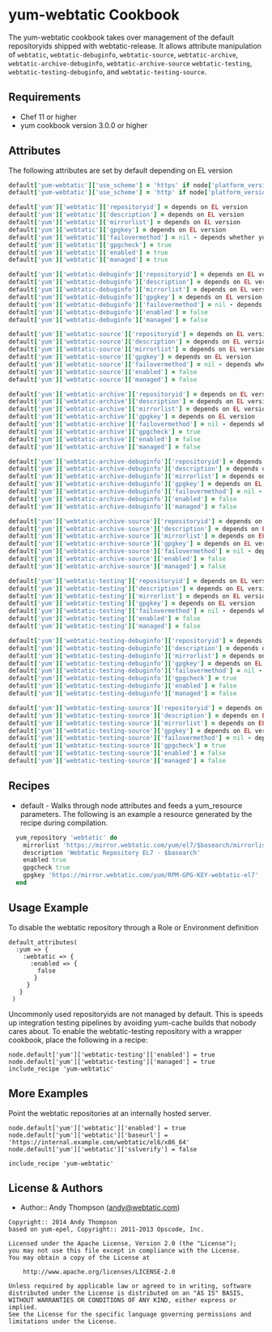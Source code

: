 yum-webtatic Cookbook
============

The yum-webtatic cookbook takes over management of the default
repositoryids shipped with webtatic-release. It allows attribute
manipulation of `webtatic`, `webtatic-debuginfo`, `webtatic-source`,
`webtatic-archive`, `webtatic-archive-debuginfo`, `webtatic-archive-source`
`webtatic-testing`, `webtatic-testing-debuginfo`, and `webtatic-testing-source`.

Requirements
------------
* Chef 11 or higher
* yum cookbook version 3.0.0 or higher

Attributes
----------
The following attributes are set by default depending on EL version

``` ruby
default['yum-webtatic']['use_scheme'] = 'https' if node['platform_version'] >= 7
default['yum-webtatic']['use_scheme'] = 'http' if node['platform_version'] < 7
```

``` ruby
default['yum']['webtatic']['repositoryid'] = depends on EL version
default['yum']['webtatic']['description'] = depends on EL version
default['yum']['webtatic']['mirrorlist'] = depends on EL version
default['yum']['webtatic']['gpgkey'] = depends on EL version
default['yum']['webtatic']['failovermethod'] = nil - depends whether yum fastest mirrors plugin is installed
default['yum']['webtatic']['gpgcheck'] = true
default['yum']['webtatic']['enabled'] = true
default['yum']['webtatic']['managed'] = true
```

``` ruby
default['yum']['webtatic-debuginfo']['repositoryid'] = depends on EL version
default['yum']['webtatic-debuginfo']['description'] = depends on EL version
default['yum']['webtatic-debuginfo']['mirrorlist'] = depends on EL version
default['yum']['webtatic-debuginfo']['gpgkey'] = depends on EL version
default['yum']['webtatic-debuginfo']['failovermethod'] = nil - depends whether yum fastest mirrors plugin is installeddefault['yum']['webtatic-debuginfo']['gpgcheck'] = true
default['yum']['webtatic-debuginfo']['enabled'] = false
default['yum']['webtatic-debuginfo']['managed'] = false
```

``` ruby
default['yum']['webtatic-source']['repositoryid'] = depends on EL version
default['yum']['webtatic-source']['description'] = depends on EL version
default['yum']['webtatic-source']['mirrorlist'] = depends on EL version
default['yum']['webtatic-source']['gpgkey'] = depends on EL version
default['yum']['webtatic-source']['failovermethod'] = nil - depends whether yum fastest mirrors plugin is installeddefault['yum']['webtatic-source']['gpgcheck'] = true
default['yum']['webtatic-source']['enabled'] = false
default['yum']['webtatic-source']['managed'] = false
```
``` ruby
default['yum']['webtatic-archive']['repositoryid'] = depends on EL version
default['yum']['webtatic-archive']['description'] = depends on EL version
default['yum']['webtatic-archive']['mirrorlist'] = depends on EL version
default['yum']['webtatic-archive']['gpgkey'] = depends on EL version
default['yum']['webtatic-archive']['failovermethod'] = nil - depends whether yum fastest mirrors plugin is installed
default['yum']['webtatic-archive']['gpgcheck'] = true
default['yum']['webtatic-archive']['enabled'] = false
default['yum']['webtatic-archive']['managed'] = false
```

``` ruby
default['yum']['webtatic-archive-debuginfo']['repositoryid'] = depends on EL version
default['yum']['webtatic-archive-debuginfo']['description'] = depends on EL version
default['yum']['webtatic-archive-debuginfo']['mirrorlist'] = depends on EL version
default['yum']['webtatic-archive-debuginfo']['gpgkey'] = depends on EL version
default['yum']['webtatic-archive-debuginfo']['failovermethod'] = nil - depends whether yum fastest mirrors plugin is installeddefault['yum']['webtatic-debuginfo']['gpgcheck'] = true
default['yum']['webtatic-archive-debuginfo']['enabled'] = false
default['yum']['webtatic-archive-debuginfo']['managed'] = false
```

``` ruby
default['yum']['webtatic-archive-source']['repositoryid'] = depends on EL version
default['yum']['webtatic-archive-source']['description'] = depends on EL version
default['yum']['webtatic-archive-source']['mirrorlist'] = depends on EL version
default['yum']['webtatic-archive-source']['gpgkey'] = depends on EL version
default['yum']['webtatic-archive-source']['failovermethod'] = nil - depends whether yum fastest mirrors plugin is installeddefault['yum']['webtatic-source']['gpgcheck'] = true
default['yum']['webtatic-archive-source']['enabled'] = false
default['yum']['webtatic-archive-source']['managed'] = false
```

``` ruby
default['yum']['webtatic-testing']['repositoryid'] = depends on EL version
default['yum']['webtatic-testing']['description'] = depends on EL version
default['yum']['webtatic-testing']['mirrorlist'] = depends on EL version
default['yum']['webtatic-testing']['gpgkey'] = depends on EL version
default['yum']['webtatic-testing']['failovermethod'] = nil - depends whether yum fastest mirrors plugin is installeddefault['yum']['webtatic-testing']['gpgcheck'] = true
default['yum']['webtatic-testing']['enabled'] = false
default['yum']['webtatic-testing']['managed'] = false
```

``` ruby
default['yum']['webtatic-testing-debuginfo']['repositoryid'] = depends on EL version
default['yum']['webtatic-testing-debuginfo']['description'] = depends on EL version
default['yum']['webtatic-testing-debuginfo']['mirrorlist'] = depends on EL version
default['yum']['webtatic-testing-debuginfo']['gpgkey'] = depends on EL version
default['yum']['webtatic-testing-debuginfo']['failovermethod'] = nil - depends whether yum fastest mirrors plugin is installed
default['yum']['webtatic-testing-debuginfo']['gpgcheck'] = true
default['yum']['webtatic-testing-debuginfo']['enabled'] = false
default['yum']['webtatic-testing-debuginfo']['managed'] = false
```

``` ruby
default['yum']['webtatic-testing-source']['repositoryid'] = depends on EL version
default['yum']['webtatic-testing-source']['description'] = depends on EL version
default['yum']['webtatic-testing-source']['mirrorlist'] = depends on EL version
default['yum']['webtatic-testing-source']['gpgkey'] = depends on EL version
default['yum']['webtatic-testing-source']['failovermethod'] = nil - depends whether yum fastest mirrors plugin is installed
default['yum']['webtatic-testing-source']['gpgcheck'] = true
default['yum']['webtatic-testing-source']['enabled'] = false
default['yum']['webtatic-testing-source']['managed'] = false
```

Recipes
-------
* default - Walks through node attributes and feeds a yum_resource
  parameters. The following is an example a resource generated by the
  recipe during compilation.

```ruby
  yum_repository 'webtatic' do
    mirrorlist 'https://mirror.webtatic.com/yum/el7/$basearch/mirrorlist_https'
    description 'Webtatic Repository EL7 - $basearch'
    enabled true
    gpgcheck true
    gpgkey 'https://mirror.webtatic.com/yum/RPM-GPG-KEY-webtatic-el7'
  end
```

Usage Example
-------------
To disable the webtatic repository through a Role or Environment definition

```
default_attributes(
  :yum => {
    :webtatic => {
      :enabled => {
        false
       }
     }
   }
 )
```

Uncommonly used repositoryids are not managed by default. This is
speeds up integration testing pipelines by avoiding yum-cache builds
that nobody cares about. To enable the webtatic-testing repository with a
wrapper cookbook, place the following in a recipe:

```
node.default['yum']['webtatic-testing']['enabled'] = true
node.default['yum']['webtatic-testing']['managed'] = true
include_recipe 'yum-webtatic'
```

More Examples
-------------
Point the webtatic repositories at an internally hosted server.

```
node.default['yum']['webtatic']['enabled'] = true
node.default['yum']['webtatic']['baseurl'] = 'https://internal.example.com/webtatic/el6/x86_64'
node.default['yum']['webtatic']['sslverify'] = false

include_recipe 'yum-webtatic'
```

License & Authors
-----------------
- Author:: Andy Thompson (<andy@webtatic.com>)

```text
Copyright:: 2014 Andy Thompson
based on yum-epel, Copyright:: 2011-2013 Opscode, Inc.

Licensed under the Apache License, Version 2.0 (the "License");
you may not use this file except in compliance with the License.
You may obtain a copy of the License at

    http://www.apache.org/licenses/LICENSE-2.0

Unless required by applicable law or agreed to in writing, software
distributed under the License is distributed on an "AS IS" BASIS,
WITHOUT WARRANTIES OR CONDITIONS OF ANY KIND, either express or implied.
See the License for the specific language governing permissions and
limitations under the License.
```